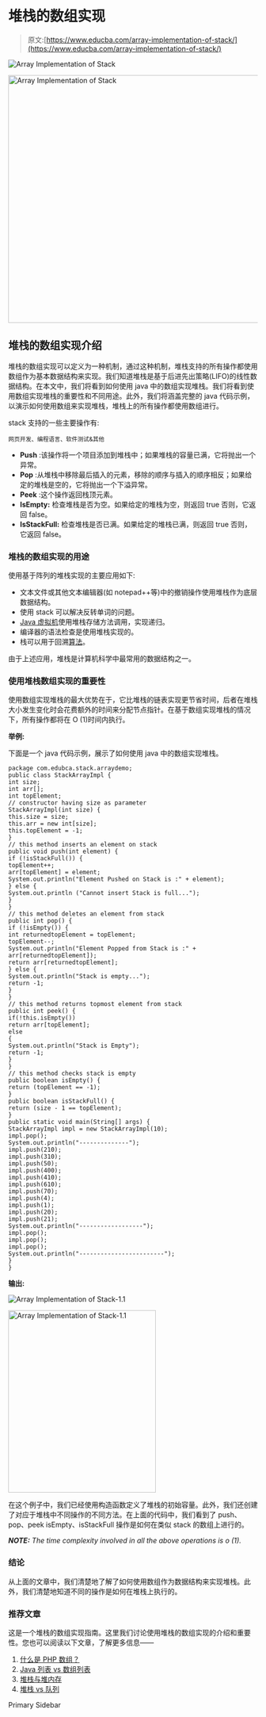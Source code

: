 # 堆栈的数组实现

> 原文:[https://www.educba.com/array-implementation-of-stack/](https://www.educba.com/array-implementation-of-stack/)

![Array Implementation of Stack](../Images/f7de3288d5dc2e4e1948ab9c8477dd60.png)

<noscript><img class="alignnone size-full wp-image-297802" src="../Images/f7de3288d5dc2e4e1948ab9c8477dd60.png" alt="Array Implementation of Stack" width="900" height="500" data-original-src="https://cdn.educba.com/academy/wp-content/uploads/2020/02/Array-Implementation-of-Stack.jpg"/></noscript>

## 堆栈的数组实现介绍

堆栈的数组实现可以定义为一种机制，通过这种机制，堆栈支持的所有操作都使用数组作为基本数据结构来实现。我们知道堆栈是基于后进先出策略(LIFO)的线性数据结构。在本文中，我们将看到如何使用 java 中的数组实现堆栈。我们将看到使用数组实现堆栈的重要性和不同用途。此外，我们将涵盖完整的 java 代码示例，以演示如何使用数组来实现堆栈，堆栈上的所有操作都使用数组进行。

stack 支持的一些主要操作有:

<small>网页开发、编程语言、软件测试&其他</small>

*   **Push** :该操作将一个项目添加到堆栈中；如果堆栈的容量已满，它将抛出一个异常。
*   **Pop** :从堆栈中移除最后插入的元素，移除的顺序与插入的顺序相反；如果给定的堆栈是空的，它将抛出一个下溢异常。
*   **Peek** :这个操作返回栈顶元素。
*   **IsEmpty:** 检查堆栈是否为空。如果给定的堆栈为空，则返回 true 否则，它返回 false。
*   **IsStackFull:** 检查堆栈是否已满。如果给定的堆栈已满，则返回 true 否则，它返回 false。

### 堆栈的数组实现的用途

使用基于阵列的堆栈实现的主要应用如下:

*   文本文件或其他文本编辑器(如 notepad++等)中的撤销操作使用堆栈作为底层数据结构。
*   使用 stack 可以解决反转单词的问题。
*   [Java 虚拟机](https://www.educba.com/java-virtual-machine/)使用堆栈存储方法调用，实现递归。
*   编译器的语法检查是使用堆栈实现的。
*   栈可以用于回溯[算法](https://www.educba.com/types-of-algorithms/)。

由于上述应用，堆栈是计算机科学中最常用的数据结构之一。

### 使用堆栈数组实现的重要性

使用数组实现堆栈的最大优势在于，它比堆栈的链表实现更节省时间，后者在堆栈大小发生变化时会花费额外的时间来分配节点指针。在基于数组实现堆栈的情况下，所有操作都将在 O (1)时间内执行。

**举例:**

下面是一个 java 代码示例，展示了如何使用 java 中的数组实现堆栈。

```
package com.edubca.stack.arraydemo;
public class StackArrayImpl {
int size;
int arr[];
int topElement;
// constructor having size as parameter
StackArrayImpl(int size) {
this.size = size;
this.arr = new int[size];
this.topElement = -1;
}
// this method inserts an element on stack
public void push(int element) {
if (!isStackFull()) {
topElement++;
arr[topElement] = element;
System.out.println("Element Pushed on Stack is :" + element);
} else {
System.out.println ("Cannot insert Stack is full...");
}
}
// this method deletes an element from stack
public int pop() {
if (!isEmpty()) {
int returnedtopElement = topElement;
topElement--;
System.out.println("Element Popped from Stack is :" + arr[returnedtopElement]);
return arr[returnedtopElement];
} else {
System.out.println("Stack is empty...");
return -1;
}
}
// this method returns topmost element from stack
public int peek() {
if(!this.isEmpty())
return arr[topElement];
else
{
System.out.println("Stack is Empty");
return -1;
}
}
// this method checks stack is empty
public boolean isEmpty() {
return (topElement == -1);
}
public boolean isStackFull() {
return (size - 1 == topElement);
}
public static void main(String[] args) {
StackArrayImpl impl = new StackArrayImpl(10);
impl.pop();
System.out.println("--------------");
impl.push(210);
impl.push(310);
impl.push(50);
impl.push(400);
impl.push(410);
impl.push(610);
impl.push(70);
impl.push(4);
impl.push(1);
impl.push(20);
impl.push(21);
System.out.println("------------------");
impl.pop();
impl.pop();
impl.pop();
System.out.println("------------------------");
}
}
```

**输出:**

![Array Implementation of Stack-1.1](../Images/49d4dd7bf9e7f4f3b3d67ff933d93292.png)

<noscript><img class="alignnone size-full wp-image-297197" src="../Images/49d4dd7bf9e7f4f3b3d67ff933d93292.png" alt="Array Implementation of Stack-1.1" width="298" height="368" srcset="https://cdn.educba.com/academy/wp-content/uploads/2020/02/Array-Implementation-of-Stack-1.1.png 298w, https://cdn.educba.com/academy/wp-content/uploads/2020/02/Array-Implementation-of-Stack-1.1-243x300.png 243w" sizes="(max-width: 298px) 100vw, 298px" data-original-src="https://cdn.educba.com/academy/wp-content/uploads/2020/02/Array-Implementation-of-Stack-1.1.png"/></noscript>

在这个例子中，我们已经使用构造函数定义了堆栈的初始容量。此外，我们还创建了对应于堆栈中不同操作的不同方法。在上面的代码中，我们看到了 push、pop、peek isEmpty、isStackFull 操作是如何在类似 stack 的数组上进行的。

***NOTE:** The time complexity involved in all the above operations is o (1).*

### 结论

从上面的文章中，我们清楚地了解了如何使用数组作为数据结构来实现堆栈。此外，我们清楚地知道不同的操作是如何在堆栈上执行的。

### 推荐文章

这是一个堆栈的数组实现指南。这里我们讨论使用堆栈的数组实现的介绍和重要性。您也可以阅读以下文章，了解更多信息——

1.  [什么是 PHP 数组？](https://www.educba.com/what-is-php-array/)
2.  [Java 列表 vs 数组列表](https://www.educba.com/java-list-vs-array-list/)
3.  [堆栈与堆内存](https://www.educba.com/stack-vs-heap-memory/)
4.  [堆栈 vs 队列](https://www.educba.com/stack-vs-queue/)

<footer class="entry-footer">

<aside class="sidebar sidebar-primary widget-area" role="complementary" aria-label="Primary Sidebar">Primary Sidebar</aside>

</footer>